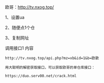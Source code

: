 欧哥：http://tv.nxog.top/

1、设置ua

2、随便点1个仓

3、复制网址

   调用接口1 内容
   
    http://tv.nxog.top/api.php?mz=xb&id=1&b=欧歌
    
    用大聪明的解密获取接口，可以获取欧哥的单仓库接口：
    
    https://duo.serv00.net/crack.html

